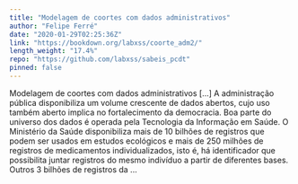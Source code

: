 ```yaml
---
title: "Modelagem de coortes com dados administrativos"
author: "Felipe Ferré"
date: "2020-01-29T02:25:36Z"
link: "https://bookdown.org/labxss/coorte_adm2/"
length_weight: "17.4%"
repo: "https://github.com/labxss/sabeis_pcdt"
pinned: false
---
```


Modelagem de coortes com dados administrativos [...] A administração pública disponibiliza um volume crescente de dados abertos, cujo uso também aberto implica no fortalecimento da democracia. Boa parte do universo dos dados é operada pela Tecnologia da Informação em Saúde. O Ministério da Saúde disponibiliza mais de 10 bilhões de registros que podem ser usados em estudos ecológicos e mais de 250 milhões de registros de medicamentos individualizados, isto é, há identificador que possibilita juntar registros do mesmo indivíduo a partir de diferentes bases. Outros 3 bilhões de registros da ...
